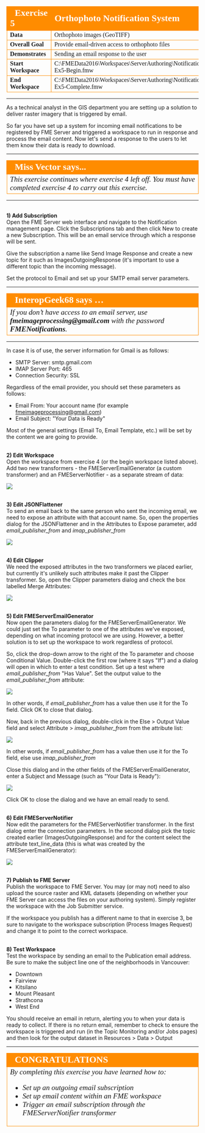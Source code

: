 <!--Instructor Notes-->

<!--Exercise Section-->
<!--NB: In GitBook world we don't give a number to exercises-->

<table style="border-spacing: 0px;border-collapse: collapse;font-family:serif">
<tr>
<td width=25% style="vertical-align:middle;background-color:darkorange;border: 2px solid darkorange">
<i class="fa fa-cogs fa-lg fa-pull-left fa-fw" style="color:white;padding-right: 12px;vertical-align:text-top"></i>
<span style="color:white;font-size:x-large;font-weight: bold">Exercise 5</span>
</td>
<td style="border: 2px solid darkorange;background-color:darkorange;color:white">
<span style="color:white;font-size:x-large;font-weight: bold">Orthophoto Notification System</span>
</td>
</tr>

<tr>
<td style="border: 1px solid darkorange; font-weight: bold">Data</td>
<td style="border: 1px solid darkorange">Orthophoto images (GeoTIFF)</td>
</tr>

<tr>
<td style="border: 1px solid darkorange; font-weight: bold">Overall Goal</td>
<td style="border: 1px solid darkorange">Provide email-driven access to orthophoto files</td>
</tr>

<tr>
<td style="border: 1px solid darkorange; font-weight: bold">Demonstrates</td>
<td style="border: 1px solid darkorange">Sending an email response to the user</td>
</tr>

<tr>
<td style="border: 1px solid darkorange; font-weight: bold">Start Workspace</td>
<td style="border: 1px solid darkorange">C:\FMEData2016\Workspaces\ServerAuthoring\Notifications-Ex5-Begin.fmw</td>
</tr>

<tr>
<td style="border: 1px solid darkorange; font-weight: bold">End Workspace</td>
<td style="border: 1px solid darkorange">C:\FMEData2016\Workspaces\ServerAuthoring\Notifications-Ex5-Complete.fmw</td>
</tr>

</table>

---

As a technical analyst in the GIS department you are setting up a solution to deliver raster imagery that is triggered by email. 

So far you have set up a system for incoming email notifications to be registered by FME Server and triggered a workspace to run in response and process the email content. Now let's send a response to the users to let them know their data is ready to download.

---

<!--Person X Says Section-->

<table style="border-spacing: 0px">
<tr>
<td style="vertical-align:middle;background-color:darkorange;border: 2px solid darkorange">
<i class="fa fa-quote-left fa-lg fa-pull-left fa-fw" style="color:white;padding-right: 12px;vertical-align:text-top"></i>
<span style="color:white;font-size:x-large;font-weight: bold;font-family:serif">Miss Vector says...</span>
</td>
</tr>

<tr>
<td style="border: 1px solid darkorange">
<span style="font-family:serif; font-style:italic; font-size:larger">
This exercise continues where exercise 4 left off. You must have completed exercise 4 to carry out this exercise.
</td>
</tr>
</table>

---

<br>**1) Add Subscription**
<br>Open the FME Server web interface and navigate to the Notification management page. Click the Subscriptions tab and then click New to create a new Subscription. This will be an email service through which a response will be sent.

Give the subscription a name like Send Image Response and create a new topic for it such as ImagesOutgoingResponse (it's important to use a different topic than the incoming message).

Set the protocol to Email and set up your SMTP email server parameters.

---

<table style="border-spacing: 0px">
<tr>
<td style="vertical-align:middle;background-color:darkorange;border: 2px solid darkorange">
<i class="fa fa-quote-left fa-lg fa-pull-left fa-fw" style="color:white;padding-right: 12px;vertical-align:text-top"></i>
<span style="color:white;font-size:x-large;font-weight: bold;font-family:serif">InteropGeek68 says …</span>
</td>
</tr>

<tr>
<td style="border: 1px solid darkorange">
<span style="font-family:serif; font-style:italic; font-size:larger">
If you don’t have access to an email server, use <strong>fmeimageprocessing@gmail.com</strong> with the password <strong>FMENotifications</strong>.
</span>
</td>
</tr>
</table>

---

In case it is of use, the server information for Gmail is as follows:

- SMTP Server: smtp.gmail.com
- IMAP Server Port: 465
- Connection Security: SSL

Regardless of the email provider, you should set these parameters as follows:

- Email From: Your account name (for example fmeimageprocessing@gmail.com)
- Email Subject: "Your Data is Ready"

Most of the general settings (Email To, Email Template, etc.) will be set by the content we are going to provide.  


<br>**2) Edit Workspace**
<br>Open the workspace from exercise 4 (or the begin workspace listed above). Add two new transformers - the FMEServerEmailGenerator (a custom transformer) and an FMEServerNotifier - as a separate stream of data:

![](./Images/Img4.50.Ex4.WorkspaceWithEmailGeneration.png)
  

<br>**3) Edit JSONFlattener**
<br>To send an email back to the same person who sent the incoming email, we need to expose an attribute with that account name. So, open the properties dialog for the JSONFlattener and in the Attributes to Expose parameter, add *email&#95;publisher&#95;from* and *imap&#95;publisher&#95;from* 

![](./Images/Img4.51.Ex4.ExposeSourceAccountAttr.png)


<br>**4) Edit Clipper**
<br>We need the exposed attributes in the two transformers we placed earlier, but currently it's unlikely such attributes make it past the Clipper transformer. So, open the Clipper parameters dialog and check the box labelled Merge Attributes:

![](./Images/Img4.52.Ex4.ClipperMergeAttributes.png)


<br>**5) Edit FMEServerEmailGenerator**
<br>Now open the parameters dialog for the FMEServerEmailGenerator. We could just set the To parameter to one of the attributes we've exposed, depending on what incoming protocol we are using. However, a better solution is to set up the workspace to work regardless of protocol.

So, click the drop-down arrow to the right of the To parameter and choose Conditional Value. Double-click the first row (where it says "If") and a dialog will open in which to enter a test condition. Set up a test where *email&#95;publisher&#95;from* "Has Value". Set the output value to the *email&#95;publisher&#95;from* attribute: 

![](./Images/Img4.53.Ex4.ConditionalToField1.png)

In other words, if *email&#95;publisher&#95;from* has a value then use it for the To field. Click OK to close that dialog.

Now, back in the previous dialog, double-click in the Else &gt; Output Value field and select Attribute &gt; *imap&#95;publisher&#95;from* from the attribute list:

![](./Images/Img4.54.Ex4.ConditionalToField2.png)

In other words, if *email&#95;publisher&#95;from* has a value then use it for the To field, else use *imap&#95;publisher&#95;from*

Close this dialog and in the other fields of the FMEServerEmailGenerator, enter a Subject and Message (such as "Your Data is Ready"):

![](./Images/Img4.55.Ex4.FMEServerEmailGeneratorParameters.png)

Click OK to close the dialog and we have an email ready to send. 


<br>**6) Edit FMEServerNotifier**
<br>Now edit the parameters for the FMEServerNotifier transformer. In the first dialog enter the connection parameters. In the second dialog pick the topic created earlier (ImagesOutgoingResponse) and for the content select the attribute text_line_data (this is what was created by the FMEServerEmailGenerator):

![](./Images/Img4.56.Ex4.FMEServerNotifierParameters.png)
  

<br>**7) Publish to FME Server**
<br>Publish the workspace to FME Server. You may (or may not) need to also upload the source raster and KML datasets (depending on whether your FME Server can access the files on your authoring system). Simply register the workspace with the Job Submitter service. 

If the workspace you publish has a different name to that in exercise 3, be sure to navigate to the workspace subscription (Process Images Request) and change it to point to the correct workspace.


<br>**8) Test Workspace**
<br>Test the workspace by sending an email to the Publication email address. Be sure to make the subject line one of the neighborhoods in Vancouver:

- Downtown
- Fairview
- Kitsilano
- Mount Pleasant
- Strathcona
- West End

You should receive an email in return, alerting you to when your data is ready to collect. If there is no return email, remember to check to ensure the workspace is triggered and run (in the Topic Monitoring and/or Jobs pages) and then look for the output dataset in Resources &gt; Data &gt; Output 

---

<!--Exercise Congratulations Section--> 

<table style="border-spacing: 0px">
<tr>
<td style="vertical-align:middle;background-color:darkorange;border: 2px solid darkorange">
<i class="fa fa-thumbs-o-up fa-lg fa-pull-left fa-fw" style="color:white;padding-right: 12px;vertical-align:text-top"></i>
<span style="color:white;font-size:x-large;font-weight: bold;font-family:serif">CONGRATULATIONS</span>
</td>
</tr>

<tr>
<td style="border: 1px solid darkorange">
<span style="font-family:serif; font-style:italic; font-size:larger">
By completing this exercise you have learned how to:
<br>
<ul><li>Set up an outgoing email subscription</li>
<li>Set up email content within an FME workspace</li>
<li>Trigger an email subscription through the FMEServerNotifier transformer</li></ul>
</span>
</td>
</tr>
</table>   
